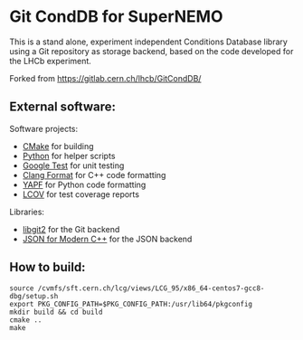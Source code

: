 # Git CondDB for SuperNEMO

This is a stand alone, experiment independent Conditions Database library using a Git repository as
storage backend, based on the code developed for the LHCb experiment.

Forked from https://gitlab.cern.ch/lhcb/GitCondDB/

## External software:

Software projects:
- [CMake](https://cmake.org) for building
- [Python](https://python.org) for helper scripts
- [Google Test](https://github.com/google/googletest) for unit testing
- [Clang Format](https://clang.llvm.org/docs/ClangFormat.html) for C++ code formatting
- [YAPF](https://github.com/google/yapf) for Python code formatting
- [LCOV](https://github.com/linux-test-project/lcov) for test coverage reports

Libraries:
- [libgit2](https://libgit2.org/) for the Git backend
- [JSON for Modern C++](https://nlohmann.github.io/json) for the JSON backend

## How to build:
```
source /cvmfs/sft.cern.ch/lcg/views/LCG_95/x86_64-centos7-gcc8-dbg/setup.sh 
export PKG_CONFIG_PATH=$PKG_CONFIG_PATH:/usr/lib64/pkgconfig
mkdir build && cd build
cmake ..
make
```